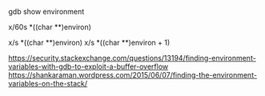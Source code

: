gdb show environment


x/60s *((char **)environ)

x/s *((char **)environ)
x/s *((char **)environ + 1)



https://security.stackexchange.com/questions/13194/finding-environment-variables-with-gdb-to-exploit-a-buffer-overflow
https://shankaraman.wordpress.com/2015/06/07/finding-the-environment-variables-on-the-stack/

